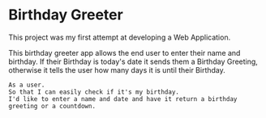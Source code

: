 # Birthday Greeter

This project was my first attempt at developing a Web Application.

This birthday greeter app allows the end user to enter their name and birthday.
If their Birthday is today's date it sends them a Birthday Greeting, otherwise it tells the user how many days it is until their Birthday.

```
As a user.
So that I can easily check if it's my birthday.
I'd like to enter a name and date and have it return a birthday greeting or a countdown.
```
